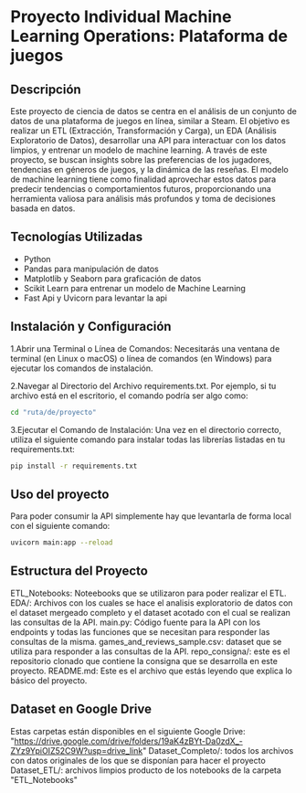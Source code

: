 
# Proyecto Individual Machine Learning Operations: Plataforma de juegos

## Descripción
Este proyecto de ciencia de datos se centra en el análisis de un conjunto de datos de una plataforma de juegos en línea, similar a Steam. El objetivo es realizar un ETL (Extracción, Transformación y Carga), un EDA (Análisis Exploratorio de Datos), desarrollar una API para interactuar con los datos limpios, y entrenar un modelo de machine learning. A través de este proyecto, se buscan insights sobre las preferencias de los jugadores, tendencias en géneros de juegos, y la dinámica de las reseñas. El modelo de machine learning tiene como finalidad aprovechar estos datos para predecir tendencias o comportamientos futuros, proporcionando una herramienta valiosa para análisis más profundos y toma de decisiones basada en datos.

## Tecnologías Utilizadas
- Python
- Pandas para manipulación de datos
- Matplotlib y Seaborn para graficación de datos
- Scikit Learn para entrenar un modelo de Machine Learning
- Fast Api y Uvicorn para levantar la api

## Instalación y Configuración

1.Abrir una Terminal o Línea de Comandos: Necesitarás una ventana de terminal (en Linux o macOS) o línea de comandos (en Windows) para ejecutar los comandos de instalación.

2.Navegar al Directorio del Archivo requirements.txt. Por ejemplo, si tu archivo está en el escritorio, el comando podría ser algo como:
```bash
cd "ruta/de/proyecto"
``` 

3.Ejecutar el Comando de Instalación: Una vez en el directorio correcto, utiliza el siguiente comando para instalar todas las librerías listadas en tu requirements.txt:
```bash
pip install -r requirements.txt 
```

## Uso del proyecto

Para poder consumir la API simplemente hay que levantarla de forma local con el siguiente comando: 
```bash
uvicorn main:app --reload
```

## Estructura del Proyecto

ETL_Notebooks: Noteebooks que se utilizaron para poder realizar el ETL.
EDA/: Archivos con los cuales se hace el analisis exploratorio de datos con el dataset mergeado completo y el dataset acotado con el cual se realizan las consultas de la API.
main.py: Código fuente para la API con los endpoints y todas las funciones que se necesitan para responder las consultas de la misma.
games_and_reviews_sample.csv: dataset que se utiliza para responder a las consultas de la API.
repo_consigna/: este es el repositorio clonado que contiene la consigna que se desarrolla en este proyecto. 
README.md: Este es el archivo que estás leyendo que explica lo básico del proyecto.

## Dataset en Google Drive  

Estas carpetas están disponibles en el siguiente Google Drive: 
"https://drive.google.com/drive/folders/19aK4zBYt-Da0zdX_-ZYz9YpiOIZ52C9W?usp=drive_link"
Dataset_Completo/: todos los archivos con datos originales de los que se disponían para hacer el proyecto
Dataset_ETL/: archivos limpios producto de los notebooks de la carpeta "ETL_Notebooks"
